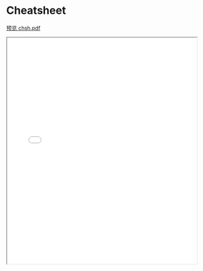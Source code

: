 # Cheatsheet

[预览 chsh.pdf](chsh.pdf)

<iframe src="/lessons/SI120/chsh.pdf" width="100%" height="600px"></iframe>